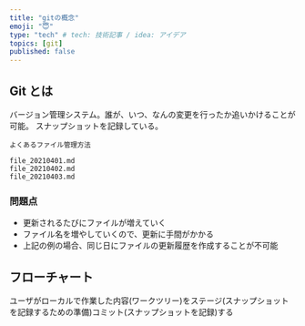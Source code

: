 ```yaml
---
title: "gitの概念"
emoji: "😇"
type: "tech" # tech: 技術記事 / idea: アイデア
topics: [git]
published: false
---
```


## Git とは

バージョン管理システム。誰が、いつ、なんの変更を行ったか追いかけることが可能。
スナップショットを記録している。

```
よくあるファイル管理方法

file_20210401.md
file_20210402.md
file_20210403.md
```

### 問題点

- 更新されるたびにファイルが増えていく
- ファイル名を増やしていくので、更新に手間がかかる
- 上記の例の場合、同じ日にファイルの更新履歴を作成することが不可能

## フローチャート

ユーザがローカルで作業した内容(ワークツリー)をステージ(スナップショットを記録するための準備)コミット(スナップショットを記録)する
